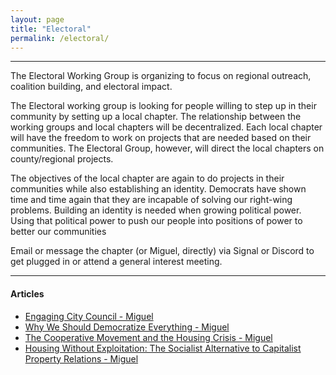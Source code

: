 ```yaml
---
layout: page
title: "Electoral"
permalink: /electoral/
---
```

---
The Electoral Working Group is organizing to focus on regional outreach, coalition building, and electoral impact. 

The Electoral working group is looking for people willing to step up in their community by setting up a local chapter. The relationship between the working groups and local chapters will be decentralized. Each local chapter will have the freedom to work on projects that are needed based on their communities. The Electoral Group, however, will direct the local chapters on county/regional projects. 

The objectives of the local chapter are again to do projects in their communities while also establishing an identity. Democrats have shown time and time again that they are incapable of solving our right-wing problems. Building an identity is needed when growing political power. Using that political power to push our people into positions of power to better our communities 

Email or message the chapter (or Miguel, directly) via Signal or Discord to get plugged in or attend a general interest meeting.

---

#### Articles

- [Engaging City Council - Miguel](/engaging-city-council/)
- [Why We Should Democratize Everything - Miguel](/democratize-everything/)
- [The Cooperative Movement and the Housing Crisis - Miguel](/housing-crisis-and-the-cooperative-movement/)
- [Housing Without Exploitation: The Socialist Alternative to Capitalist Property Relations - Miguel](/housing-without-exploitation/)
